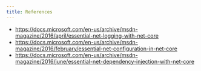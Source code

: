 ```yaml
---
title: References
---
```



- https://docs.microsoft.com/en-us/archive/msdn-magazine/2016/april/essential-net-logging-with-net-core
- https://docs.microsoft.com/en-us/archive/msdn-magazine/2016/february/essential-net-configuration-in-net-core
- https://docs.microsoft.com/en-us/archive/msdn-magazine/2016/june/essential-net-dependency-injection-with-net-core